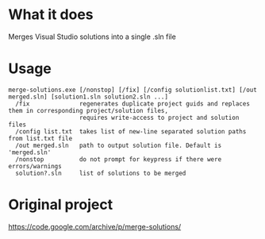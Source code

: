 # What it does

Merges Visual Studio solutions into a single .sln file


# Usage
```
merge-solutions.exe [/nonstop] [/fix] [/config solutionlist.txt] [/out merged.sln] [solution1.sln solution2.sln ...]
  /fix              regenerates duplicate project guids and replaces them in corresponding project/solution files,
                    requires write-access to project and solution files
  /config list.txt  takes list of new-line separated solution paths from list.txt file
  /out merged.sln   path to output solution file. Default is 'merged.sln'
  /nonstop          do not prompt for keypress if there were errors/warnings
  solution?.sln     list of solutions to be merged
```


# Original project

https://code.google.com/archive/p/merge-solutions/
